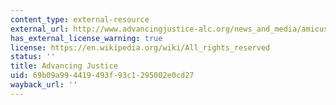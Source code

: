 ```yaml
---
content_type: external-resource
external_url: http://www.advancingjustice-alc.org/news_and_media/amicus-brief-fisher-v-university-of-texas/
has_external_license_warning: true
license: https://en.wikipedia.org/wiki/All_rights_reserved
status: ''
title: Advancing Justice
uid: 69b09a99-4419-493f-93c1-295002e0cd27
wayback_url: ''
---
```


